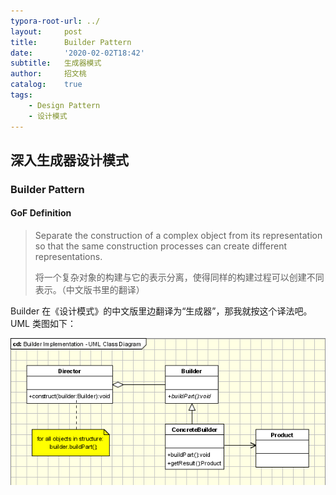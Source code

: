 ```yaml
---
typora-root-url: ../
layout:     post
title:      Builder Pattern
date:       '2020-02-02T18:42'
subtitle:   生成器模式
author:     招文桃
catalog:    true
tags:
    - Design Pattern
    - 设计模式
---
```


## 深入生成器设计模式

### Builder Pattern

#### GoF Definition

> Separate the construction of a complex object from its representation so that the same construction processes can create different representations.
>
> 将一个复杂对象的构建与它的表示分离，使得同样的构建过程可以创建不同表示。（中文版书里的翻译）



Builder 在《设计模式》的中文版里边翻译为“生成器”，那我就按这个译法吧。UML 类图如下：

![Builder](/img/builder-pattern.png)